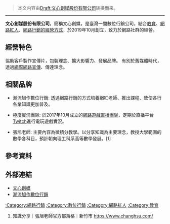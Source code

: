 > 本文内容由[Draft:文心創媒股份有限公司](https://zh.wikipedia.org/wiki/Draft:文心創媒股份有限公司)转换而来。


-----

**文心創媒股份有限公司**，簡稱文心創媒，是臺灣一間數位行銷公司，結合[教育](../Page/教育.md "wikilink")、[網路紅人](https://zh.wikipedia.org/wiki/網路紅人 "wikilink")、[網路行銷的經營方式](https://zh.wikipedia.org/wiki/網路行銷 "wikilink")，於2019年10月創立，致力於網路社群的經營。

## 經營特色

協助客戶製作宣傳片，包裝理念、擴大影響力、發展品牌。 有別於舊媒體時代，透過[網際網路宣傳](https://zh.wikipedia.org/wiki/網際網路 "wikilink")、傳達理念。

## 相關品牌

  - 潮流旭作數位行銷: 透過網路行銷的方式培養網紅老師、推出課程、致使各行各業知識更加普及。

<!-- end list -->

  - 極度實況團隊: 於2017年10月成立的[網路遊戲直播團隊](https://zh.wikipedia.org/wiki/網路遊戲 "wikilink")，定期於直播平台[Twitch](../Page/Twitch.md "wikilink")進行電玩遊戲實況。

<!-- end list -->

  - 張旭老師: 主要內容為微積分教學。以分享知識為主要理念，教授大學範圍的數學各科目，預計朝向理工科系高等數學發展。\[1\]

## 參考資料

## 外部連結

  - [文心創媒](https://www.studio-mei-c.com/)
  - [潮流旭作數位行銷](https://www.facebook.com/sunwave.studio/)

[:Category:網路行銷](https://zh.wikipedia.org/wiki/Category:網路行銷 "wikilink") [:Category:數位行銷](https://zh.wikipedia.org/wiki/Category:數位行銷 "wikilink") [:Category:網路紅人](https://zh.wikipedia.org/wiki/Category:網路紅人 "wikilink") [:Category:教育](https://zh.wikipedia.org/wiki/Category:教育 "wikilink")

1.  知識分享｜張旭老師官方部落格｜新竹市 <https://www.changhsu.com/>
